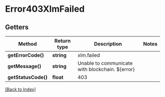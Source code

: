 # Error403XlmFailed

## Getters

Method | Return type | Description | Notes
------------ | ------------- | ------------- | -------------
**getErrorCode()** | **string** | xlm.failed |
**getMessage()** | **string** | Unable to communicate with blockchain. ${error} |
**getStatusCode()** | **float** | 403 |

[[Back to Index]](../index.md)
